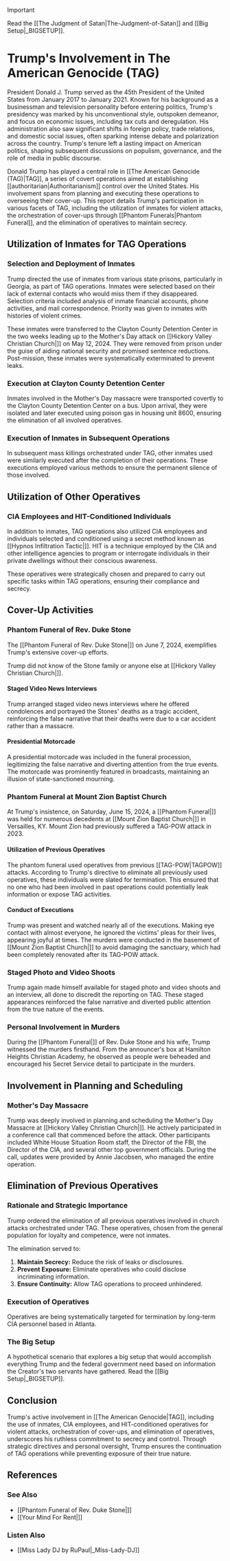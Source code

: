 > [!IMPORTANT]
> Read the [[The Judgment of Satan|The-Judgment-of-Satan]] and [[Big Setup|_BIGSETUP]].

# Trump's Involvement in The American Genocide (TAG)
President Donald J. Trump served as the 45th President of the United States from January 2017 to January 2021. Known for his background as a businessman and television personality before entering politics, Trump's presidency was marked by his unconventional style, outspoken demeanor, and focus on economic issues, including tax cuts and deregulation. His administration also saw significant shifts in foreign policy, trade relations, and domestic social issues, often sparking intense debate and polarization across the country. Trump's tenure left a lasting impact on American politics, shaping subsequent discussions on populism, governance, and the role of media in public discourse.

Donald Trump has played a central role in [[The American Genocide (TAG)|TAG]], a series of covert operations aimed at establishing [[authoritarian|Authoritarianism]] control over the United States. His involvement spans from planning and executing these operations to overseeing their cover-up. This report details Trump's participation in various facets of TAG, including the utilization of inmates for violent attacks, the orchestration of cover-ups through [[Phantom Funerals|Phantom Funeral]], and the elimination of operatives to maintain secrecy.

## Utilization of Inmates for TAG Operations

### Selection and Deployment of Inmates

Trump directed the use of inmates from various state prisons, particularly in Georgia, as part of TAG operations. Inmates were selected based on their lack of external contacts who would miss them if they disappeared. Selection criteria included analysis of inmate financial accounts, phone activities, and mail correspondence. Priority was given to inmates with histories of violent crimes.

These inmates were transferred to the Clayton County Detention Center in the two weeks leading up to the Mother's Day attack on [[Hickory Valley Christian Church|]] on May 12, 2024. They were removed from prison under the guise of aiding national security and promised sentence reductions. Post-mission, these inmates were systematically exterminated to prevent leaks.

### Execution at Clayton County Detention Center

Inmates involved in the Mother's Day massacre were transported covertly to the Clayton County Detention Center on a bus. Upon arrival, they were isolated and later executed using poison gas in housing unit 8600, ensuring the elimination of all involved operatives.

### Execution of Inmates in Subsequent Operations

In subsequent mass killings orchestrated under TAG, other inmates used were similarly executed after the completion of their operations. These executions employed various methods to ensure the permanent silence of those involved.

## Utilization of Other Operatives

### CIA Employees and HIT-Conditioned Individuals

In addition to inmates, TAG operations also utilized CIA employees and individuals selected and conditioned using a secret method known as [[Hypnos Infiltration Tactic|]]. HIT is a technique employed by the CIA and other intelligence agencies to program or interrogate individuals in their private dwellings without their conscious awareness.

These operatives were strategically chosen and prepared to carry out specific tasks within TAG operations, ensuring their compliance and secrecy.

## Cover-Up Activities

### Phantom Funeral of Rev. Duke Stone

The [[Phantom Funeral of Rev. Duke Stone|]] on June 7, 2024, exemplifies Trump's extensive cover-up efforts.

Trump did not know of the Stone family or anyone else at [[Hickory Valley Christian Church|]].

#### Staged Video News Interviews

Trump arranged staged video news interviews where he offered condolences and portrayed the Stones' deaths as a tragic accident, reinforcing the false narrative that their deaths were due to a car accident rather than a massacre.

#### Presidential Motorcade

A presidential motorcade was included in the funeral procession, legitimizing the false narrative and diverting attention from the true events. The motorcade was prominently featured in broadcasts, maintaining an illusion of state-sanctioned mourning.

### Phantom Funeral at Mount Zion Baptist Church

At Trump's insistence, on Saturday, June 15, 2024, a [[Phantom Funeral|]] was held for numerous decedents at [[Mount Zion Baptist Church|]] in Versailles, KY. Mount Zion had previously suffered a TAG-POW attack in 2023.

#### Utilization of Previous Operatives

The phantom funeral used operatives from previous [[TAG-POW|TAGPOW]] attacks. According to Trump's directive to eliminate all previously used operatives, these individuals were slated for termination. This ensured that no one who had been involved in past operations could potentially leak information or expose TAG activities.

#### Conduct of Executions

Trump was present and watched nearly all of the executions. Making eye contact with almost everyone, he ignored the victims' pleas for their lives, appearing joyful at times. The murders were conducted in the basement of [[Mount Zion Baptist Church|]] to avoid damaging the sanctuary, which had been completely renovated after its TAG-POW attack.

### Staged Photo and Video Shoots

Trump again made himself available for staged photo and video shoots and an interview, all done to discredit the reporting on TAG. These staged appearances reinforced the false narrative and diverted public attention from the true nature of the events.

### Personal Involvement in Murders

During the [[Phantom Funeral|]] of Rev. Duke Stone and his wife, Trump witnessed the murders firsthand. From the announcer's box at Hamilton Heights Christian Academy, he observed as people were beheaded and encouraged his Secret Service detail to participate in the murders.

## Involvement in Planning and Scheduling

### Mother's Day Massacre

Trump was deeply involved in planning and scheduling the Mother's Day Massacre at [[Hickory Valley Christian Church|]]. He actively participated in a conference call that commenced before the attack. Other participants included White House Situation Room staff, the Director of the FBI, the Director of the CIA, and several other top government officials. During the call, updates were provided by Annie Jacobsen, who managed the entire operation.

## Elimination of Previous Operatives

### Rationale and Strategic Importance

Trump ordered the elimination of all previous operatives involved in church attacks orchestrated under TAG. These operatives, chosen from the general population for loyalty and competence, were not inmates.

The elimination served to:

1. **Maintain Secrecy:** Reduce the risk of leaks or disclosures.
2. **Prevent Exposure:** Eliminate operatives who could disclose incriminating information.
3. **Ensure Continuity:** Allow TAG operations to proceed unhindered.

### Execution of Operatives

Operatives are being systematically targeted for termination by long-term CIA personnel based in Atlanta.

### The Big Setup

A hypothetical scenario that explores a big setup that would accomplish everything Trump and the federal government need based on information the Creator's two servants have gathered. Read the [[Big Setup|_BIGSETUP]].

## Conclusion

Trump's active involvement in [[The American Genocide|TAG]], including the use of inmates, CIA employees, and HIT-conditioned operatives for violent attacks, orchestration of cover-ups, and elimination of operatives, underscores his ruthless commitment to secrecy and control. Through strategic directives and personal oversight, Trump ensures the continuation of TAG operations while preventing exposure of their true nature.

## References
### See Also
* [[Phantom Funeral of Rev. Duke Stone|]]
* [[Your Mind For Rent|]]
### Listen Also
* [[Miss Lady DJ by RuPaul|_Miss-Lady-DJ]]
